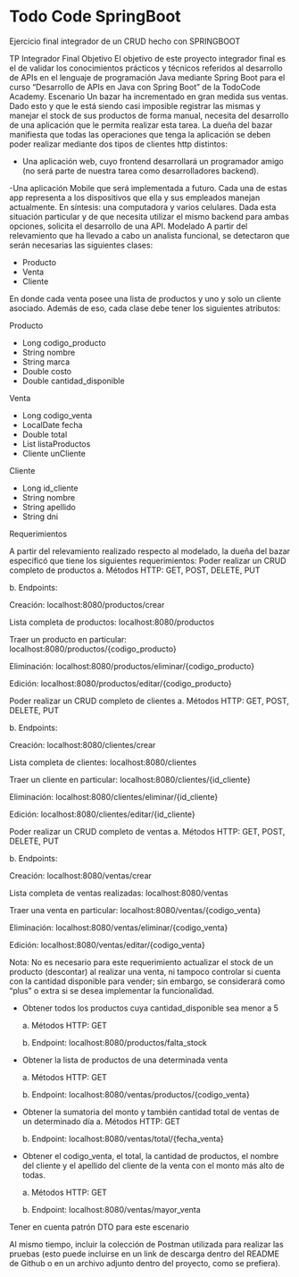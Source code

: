 # Todo Code SpringBoot
Ejercicio final integrador de un CRUD hecho con SPRINGBOOT

TP Integrador Final
Objetivo
El objetivo de este proyecto integrador final es el de validar los conocimientos prácticos y 
técnicos referidos al desarrollo de APIs en el lenguaje de programación Java mediante Spring 
Boot para el curso “Desarrollo de APIs en Java con Spring Boot” de la TodoCode Academy.
Escenario
Un bazar ha incrementado en gran medida sus ventas. Dado esto y que le está siendo casi 
imposible registrar las mismas y manejar el stock de sus productos de forma manual, necesita 
del desarrollo de una aplicación que le permita realizar esta tarea.
La dueña del bazar manifiesta que todas las operaciones que tenga la aplicación se deben 
poder realizar mediante dos tipos de clientes http distintos:

- Una aplicación web, cuyo frontend desarrollará un programador amigo (no será parte 
de nuestra tarea como desarrolladores backend).

-Una aplicación Mobile que será implementada a futuro.
Cada una de estas app representa a los dispositivos que ella y sus empleados manejan 
actualmente. En síntesis: una computadora y varios celulares.
Dada esta situación particular y de que necesita utilizar el mismo backend para ambas 
opciones, solicita el desarrollo de una API.
Modelado
A partir del relevamiento que ha llevado a cabo un analista funcional, se detectaron que serán 
necesarias las siguientes clases:
- Producto
- Venta
- Cliente
  
En donde cada venta posee una lista de productos y uno y solo un cliente asociado. Además 
de eso, cada clase debe tener los siguientes atributos:

Producto

- Long codigo_producto
- String nombre
- String marca
- Double costo
- Double cantidad_disponible

Venta

- Long codigo_venta
- LocalDate fecha
- Double total
- List<Producto> listaProductos
- Cliente unCliente

Cliente

- Long id_cliente
- String nombre
- String apellido
- String dni
  
Requerimientos

A partir del relevamiento realizado respecto al modelado, la dueña del bazar especificó que 
tiene los siguientes requerimientos:
 Poder realizar un CRUD completo de productos
a. Métodos HTTP: GET, POST, DELETE, PUT

b. Endpoints:

Creación: localhost:8080/productos/crear 

Lista completa de productos: localhost:8080/productos 

Traer un producto en particular: localhost:8080/productos/{codigo_producto} 

Eliminación: localhost:8080/productos/eliminar/{codigo_producto} 

Edición: localhost:8080/productos/editar/{codigo_producto} 

Poder realizar un CRUD completo de clientes
a. Métodos HTTP: GET, POST, DELETE, PUT

b. Endpoints:

Creación: localhost:8080/clientes/crear

Lista completa de clientes: localhost:8080/clientes

Traer un cliente en particular: localhost:8080/clientes/{id_cliente}

Eliminación: localhost:8080/clientes/eliminar/{id_cliente}

Edición: localhost:8080/clientes/editar/{id_cliente}

Poder realizar un CRUD completo de ventas
a. Métodos HTTP: GET, POST, DELETE, PUT

b. Endpoints:

Creación: localhost:8080/ventas/crear

Lista completa de ventas realizadas: localhost:8080/ventas

Traer una venta en particular: localhost:8080/ventas/{codigo_venta}

Eliminación: localhost:8080/ventas/eliminar/{codigo_venta}

Edición: localhost:8080/ventas/editar/{codigo_venta}

Nota: No es necesario para este requerimiento actualizar el stock de un producto (descontar)
al realizar una venta, ni tampoco controlar si cuenta con la cantidad disponible para vender;
sin embargo, se considerará como “plus” o extra si se desea 
implementar la funcionalidad.

- Obtener todos los productos cuya cantidad_disponible sea menor a 5

  a. Métodos HTTP: GET
  
  b. Endpoint: localhost:8080/productos/falta_stock

- Obtener la lista de productos de una determinada venta
   
  a. Métodos HTTP: GET
  
  b. Endpoint: localhost:8080/ventas/productos/{codigo_venta}

- Obtener la sumatoria del monto y también cantidad total de ventas de un determinado día
  a. Métodos HTTP: GET
  
  b. Endpoint: localhost:8080/ventas/total/{fecha_venta}

- Obtener el codigo_venta, el total, la cantidad de productos, el nombre del cliente y el 
apellido del cliente de la venta con el monto más alto de todas. 

  a. Métodos HTTP: GET
  
  b. Endpoint: localhost:8080/ventas/mayor_venta

Tener en cuenta patrón DTO para este escenario

Al mismo tiempo, incluir la colección de Postman utilizada para realizar las pruebas (esto 
puede incluirse en un link de descarga dentro del README de Github o en un archivo adjunto 
dentro del proyecto, como se prefiera).

